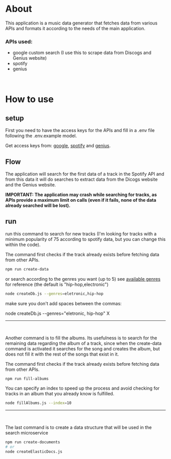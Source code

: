 # About

This application is a music data generator that fetches data from various APIs and formats it according to the needs of the main application.

### APIs used:

- google custom search (I use this to scrape data from Discogs and Genius website)
- spotify
- genius

<br />

# How to use

## setup

First you need to have the access keys for the APIs and fill in a .env file following the .env.example model.

Get access keys from: [google](https://console.cloud.google.com/apis/credentials), [spotify](https://developer.spotify.com/documentation/web-api/tutorials/getting-started) and [genius](https://docs.genius.com/#/getting-started-h1).

## Flow

The application will search for the first data of a track in the Spotify API and from this data it will do searches to extract data from the Dicogs website and the Genius website.

**IMPORTANT: The application may crash while searching for tracks, as APIs provide a maximum limit on calls (even if it fails, none of the data already searched will be lost).**

## run

run this command to search for new tracks (I'm looking for tracks with a minimum popularity of 75 according to spotify data, but you can change this within the code).

The command first checks if the track already exists before fetching data from other APIs.

```bash
npm run create-data
```

or search according to the genres you want (up to 5) see [available genres](https://developer.spotify.com/documentation/web-api/reference/get-recommendation-genres) for reference (the default is "hip-hop,electronic")

```bash
node createDb.js --genres=eletronic,hip-hop
```

make sure you don't add spaces between the commas:

node createDb.js --genres="eletronic, hip-hop" X

<hr/>
<br/>

Another command is to fill the albums. Its usefulness is to search for the remaining data regarding the album of a track, since when the create-data command is activated it searches for the song and creates the album, but does not fill it with the rest of the songs that exist in it.

The command first checks if the track already exists before fetching data from other APIs.

```bash
npm run fill-albums
```

You can specify an index to speed up the process and avoid checking for tracks in an album that you already know is fulfilled.

```bash
node fillAlbums.js --index=10
```

<hr/>
<br/>

The last command is to create a data structure that will be used in the search microservice

```bash
npm run create-documents
# or
node createElasticDocs.js
```
